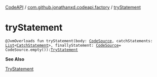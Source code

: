 [CodeAPI](../index.md) / [com.github.jonathanxd.codeapi.factory](index.md) / [tryStatement](.)

# tryStatement

`@JvmOverloads fun tryStatement(body: `[`CodeSource`](../com.github.jonathanxd.codeapi/-code-source/index.md)`, catchStatements: `[`List`](https://kotlinlang.org/api/latest/jvm/stdlib/kotlin.collections/-list/index.html)`<`[`CatchStatement`](../com.github.jonathanxd.codeapi.base/-catch-statement/index.md)`>, finallyStatement: `[`CodeSource`](../com.github.jonathanxd.codeapi/-code-source/index.md)` = CodeSource.empty()): `[`TryStatement`](../com.github.jonathanxd.codeapi.base/-try-statement/index.md)

**See Also**

[TryStatement](../com.github.jonathanxd.codeapi.base/-try-statement/index.md)

